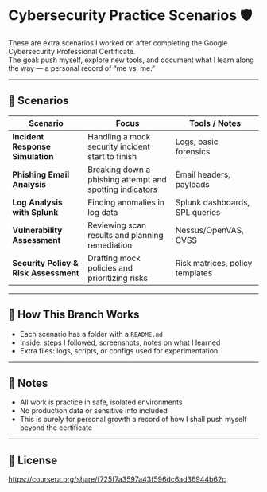 # Cybersecurity Practice Scenarios 🛡️

These are extra scenarios I worked on after completing the Google Cybersecurity Professional Certificate.  
The goal: push myself, explore new tools, and document what I learn along the way — a personal record of “me vs. me.”

---

## 📂 Scenarios

| Scenario | Focus | Tools / Notes |
|---|---|---|
| **Incident Response Simulation** | Handling a mock security incident start to finish | Logs, basic forensics |
| **Phishing Email Analysis** | Breaking down a phishing attempt and spotting indicators | Email headers, payloads |
| **Log Analysis with Splunk** | Finding anomalies in log data | Splunk dashboards, SPL queries |
| **Vulnerability Assessment** | Reviewing scan results and planning remediation | Nessus/OpenVAS, CVSS |
| **Security Policy & Risk Assessment** | Drafting mock policies and prioritizing risks | Risk matrices, policy templates |

---

## 🔧 How This Branch Works

- Each scenario has a folder with a `README.md`  
- Inside: steps I followed, screenshots, notes on what I learned  
- Extra files: logs, scripts, or configs used for experimentation  

---

## 📌 Notes

- All work is practice in safe, isolated environments  
- No production data or sensitive info included  
- This is purely for personal growth a record of how I shall push myself beyond the certificate  

---

## 📝 License
https://coursera.org/share/f725f7a3597a43f596dc6ad36944b62c
